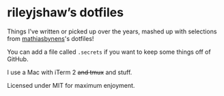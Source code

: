 # rileyjshaw’s dotfiles

Things I've written or picked up over the years, mashed up with selections from [mathiasbynens](https://github.com/mathiasbynens/dotfiles.git)'s dotfiles!

You can add a file called `.secrets` if you want to keep some things off of GitHub.

I use a Mac with iTerm 2 ~~and tmux~~ and stuff.

Licensed under MIT for maximum enjoyment.
